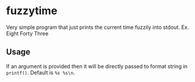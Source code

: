 # fuzzytime

Very simple program that just prints the current time fuzzily into stdout. Ex. Eight Forty Three

## Usage

If an argument is provided then it will be directly passed to format string in `printf()`. Default is `%s %s\n`.

